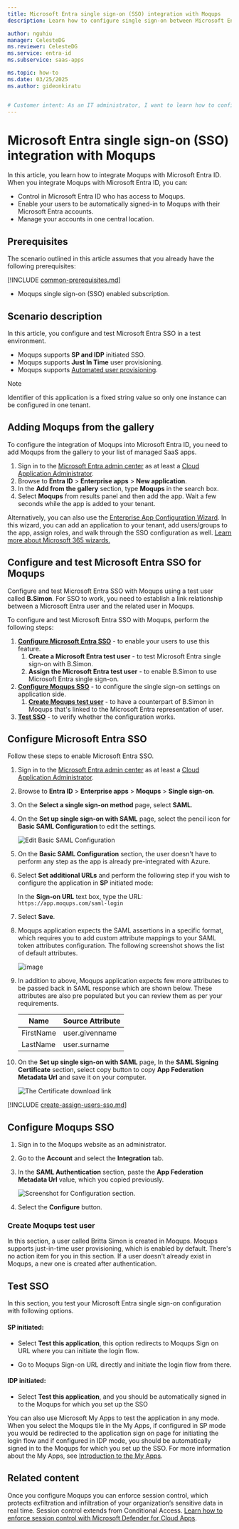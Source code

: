 ```yaml
---
title: Microsoft Entra single sign-on (SSO) integration with Moqups
description: Learn how to configure single sign-on between Microsoft Entra ID and Moqups.

author: nguhiu
manager: CelesteDG
ms.reviewer: CelesteDG
ms.service: entra-id
ms.subservice: saas-apps

ms.topic: how-to
ms.date: 03/25/2025
ms.author: gideonkiratu


# Customer intent: As an IT administrator, I want to learn how to configure single sign-on between Microsoft Entra ID and Moqups so that I can control who has access to Moqups, enable automatic sign-in with Microsoft Entra accounts, and manage my accounts in one central location.
---
```


# Microsoft Entra single sign-on (SSO) integration with Moqups

In this article,  you learn how to integrate Moqups with Microsoft Entra ID. When you integrate Moqups with Microsoft Entra ID, you can:

* Control in Microsoft Entra ID who has access to Moqups.
* Enable your users to be automatically signed-in to Moqups with their Microsoft Entra accounts.
* Manage your accounts in one central location.

## Prerequisites
The scenario outlined in this article assumes that you already have the following prerequisites:

[!INCLUDE [common-prerequisites.md](~/identity/saas-apps/includes/common-prerequisites.md)]
* Moqups single sign-on (SSO) enabled subscription.

## Scenario description

In this article,  you configure and test Microsoft Entra SSO in a test environment.

* Moqups supports **SP and IDP** initiated SSO.
* Moqups supports **Just In Time** user provisioning.
* Moqups supports [Automated user provisioning](moqups-provisioning-tutorial.md).

> [!NOTE]
> Identifier of this application is a fixed string value so only one instance can be configured in one tenant.

## Adding Moqups from the gallery

To configure the integration of Moqups into Microsoft Entra ID, you need to add Moqups from the gallery to your list of managed SaaS apps.

1. Sign in to the [Microsoft Entra admin center](https://entra.microsoft.com) as at least a [Cloud Application Administrator](~/identity/role-based-access-control/permissions-reference.md#cloud-application-administrator).
1. Browse to **Entra ID** > **Enterprise apps** > **New application**.
1. In the **Add from the gallery** section, type **Moqups** in the search box.
1. Select **Moqups** from results panel and then add the app. Wait a few seconds while the app is added to your tenant.

 Alternatively, you can also use the [Enterprise App Configuration Wizard](https://portal.office.com/AdminPortal/home?Q=Docs#/azureadappintegration). In this wizard, you can add an application to your tenant, add users/groups to the app, assign roles, and walk through the SSO configuration as well. [Learn more about Microsoft 365 wizards.](/microsoft-365/admin/misc/azure-ad-setup-guides)


<a name='configure-and-test-azure-ad-sso-for-moqups'></a>

## Configure and test Microsoft Entra SSO for Moqups

Configure and test Microsoft Entra SSO with Moqups using a test user called **B.Simon**. For SSO to work, you need to establish a link relationship between a Microsoft Entra user and the related user in Moqups.

To configure and test Microsoft Entra SSO with Moqups, perform the following steps:

1. **[Configure Microsoft Entra SSO](#configure-azure-ad-sso)** - to enable your users to use this feature.
    1. **Create a Microsoft Entra test user** - to test Microsoft Entra single sign-on with B.Simon.
    1. **Assign the Microsoft Entra test user** - to enable B.Simon to use Microsoft Entra single sign-on.
1. **[Configure Moqups SSO](#configure-moqups-sso)** - to configure the single sign-on settings on application side.
    1. **[Create Moqups test user](#create-moqups-test-user)** - to have a counterpart of B.Simon in Moqups that's linked to the Microsoft Entra representation of user.
1. **[Test SSO](#test-sso)** - to verify whether the configuration works.

<a name='configure-azure-ad-sso'></a>

## Configure Microsoft Entra SSO

Follow these steps to enable Microsoft Entra SSO.

1. Sign in to the [Microsoft Entra admin center](https://entra.microsoft.com) as at least a [Cloud Application Administrator](~/identity/role-based-access-control/permissions-reference.md#cloud-application-administrator).
1. Browse to **Entra ID** > **Enterprise apps** > **Moqups** > **Single sign-on**.
1. On the **Select a single sign-on method** page, select **SAML**.
1. On the **Set up single sign-on with SAML** page, select the pencil icon for **Basic SAML Configuration** to edit the settings.

   ![Edit Basic SAML Configuration](common/edit-urls.png)

1. On the **Basic SAML Configuration** section, the user doesn't have to perform any step as the app is already pre-integrated with Azure.

1. Select **Set additional URLs** and perform the following step if you wish to configure the application in **SP** initiated mode:

    In the **Sign-on URL** text box, type the URL:
    `https://app.moqups.com/saml-login`

1. Select **Save**.

1. Moqups application expects the SAML assertions in a specific format, which requires you to add custom attribute mappings to your SAML token attributes configuration. The following screenshot shows the list of default attributes.

	![image](common/default-attributes.png)

1. In addition to above, Moqups application expects few more attributes to be passed back in SAML response which are shown below. These attributes are also pre populated but you can review them as per your requirements.
	
	| Name |  Source Attribute|
	| -------------- | --------- |
	| FirstName | user.givenname |
	| LastName | user.surname |

1. On the **Set up single sign-on with SAML** page, In the **SAML Signing Certificate** section, select copy button to copy **App Federation Metadata Url** and save it on your computer.

	![The Certificate download link](common/copy-metadataurl.png)

<a name='create-an-azure-ad-test-user'></a>

[!INCLUDE [create-assign-users-sso.md](~/identity/saas-apps/includes/create-assign-users-sso.md)]

## Configure Moqups SSO

1. Sign in to the Moqups website as an administrator.

1.  Go to the **Account** and select the **Integration** tab.

1. In the **SAML Authentication** section, paste the **App Federation Metadata Url** value, which you copied previously.

    ![Screenshot for Configuration section.](./media/moqups-tutorial/saml-authentication.png)

1. Select the **Configure** button.

### Create Moqups test user

In this section, a user called Britta Simon is created in Moqups. Moqups supports just-in-time user provisioning, which is enabled by default. There's no action item for you in this section. If a user doesn't already exist in Moqups, a new one is created after authentication.

## Test SSO 

In this section, you test your Microsoft Entra single sign-on configuration with following options. 

#### SP initiated:

* Select **Test this application**, this option redirects to Moqups Sign on URL where you can initiate the login flow.  

* Go to Moqups Sign-on URL directly and initiate the login flow from there.

#### IDP initiated:

* Select **Test this application**, and you should be automatically signed in to the Moqups for which you set up the SSO 

You can also use Microsoft My Apps to test the application in any mode. When you select the Moqups tile in the My Apps, if configured in SP mode you would be redirected to the application sign on page for initiating the login flow and if configured in IDP mode, you should be automatically signed in to the Moqups for which you set up the SSO. For more information about the My Apps, see [Introduction to the My Apps](https://support.microsoft.com/account-billing/sign-in-and-start-apps-from-the-my-apps-portal-2f3b1bae-0e5a-4a86-a33e-876fbd2a4510).

## Related content

Once you configure Moqups you can enforce session control, which protects exfiltration and infiltration of your organization’s sensitive data in real time. Session control extends from Conditional Access. [Learn how to enforce session control with Microsoft Defender for Cloud Apps](/cloud-app-security/proxy-deployment-any-app).
